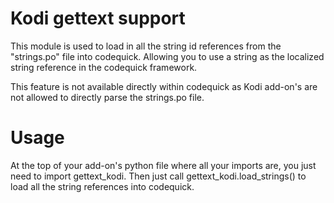 # Kodi gettext support
This module is used to load in all the string id references from the "strings.po" file into codequick.
Allowing you to use a string as the localized string reference in the codequick framework.

This feature is not available directly within codequick as Kodi add-on's are not allowed to
directly parse the strings.po file.

# Usage
At the top of your add-on's python file where all your imports are, you just need to import gettext_kodi.
Then just call gettext_kodi.load_strings() to load all the string references into codequick.